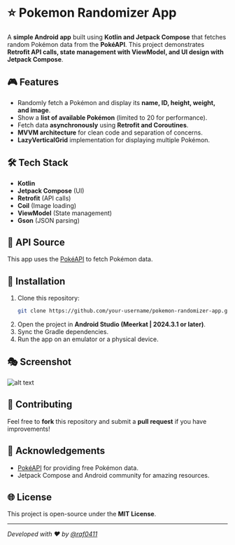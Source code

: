 # ⭐ Pokemon Randomizer App

A **simple Android app** built using **Kotlin and Jetpack Compose** that fetches random Pokémon data from the **PokéAPI**. This project demonstrates **Retrofit API calls, state management with ViewModel, and UI design with Jetpack Compose**.

## 🎮 Features
- Randomly fetch a Pokémon and display its **name, ID, height, weight, and image**.
- Show a **list of available Pokémon** (limited to 20 for performance).
- Fetch data **asynchronously** using **Retrofit and Coroutines**.
- **MVVM architecture** for clean code and separation of concerns.
- **LazyVerticalGrid** implementation for displaying multiple Pokémon.

## 🛠 Tech Stack
- **Kotlin**
- **Jetpack Compose** (UI)
- **Retrofit** (API calls)
- **Coil** (Image loading)
- **ViewModel** (State management)
- **Gson** (JSON parsing)

## 🔗 API Source
This app uses the [PokéAPI](https://pokeapi.co/) to fetch Pokémon data.

## 🔧 Installation
1. Clone this repository:
   ```bash
   git clone https://github.com/your-username/pokemon-randomizer-app.git
   ```
2. Open the project in **Android Studio (Meerkat | 2024.3.1 or later)**.
3. Sync the Gradle dependencies.
4. Run the app on an emulator or a physical device.

## 🎭 Screenshot
![alt text](https://cdn-images-1.medium.com/max/1000/1*9-Z9oz2J_TtakNCCjroDTg.gif)

## 🚀 Contributing
Feel free to **fork** this repository and submit a **pull request** if you have improvements!

## 💪 Acknowledgements
- [PokéAPI](https://pokeapi.co/) for providing free Pokémon data.
- Jetpack Compose and Android community for amazing resources.

## 🌐 License
This project is open-source under the **MIT License**.

---
_Developed with ❤ by [@raf0411](github.com/raf0411)_

